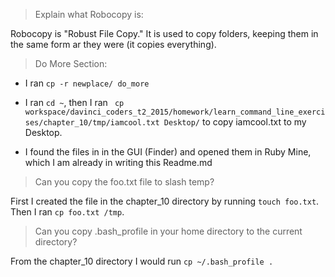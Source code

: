 > Explain what Robocopy is:

Robocopy is "Robust File Copy." It is used to copy folders, keeping them in the same form ar they were (it copies everything).

> Do More Section:

- I ran `cp -r newplace/ do_more`

- I ran `cd ~`, then I ran ` cp workspace/davinci_coders_t2_2015/homework/learn_command_line_exercises/chapter_10/tmp/iamcool.txt Desktop/` to copy iamcool.txt to my Desktop.

- I found the files in in the GUI (Finder) and opened them in Ruby Mine, which I am already in writing this Readme.md

> Can you copy the foo.txt file to slash temp?

First I created the file in the chapter_10 directory by running `touch foo.txt`.
Then I ran `cp foo.txt /tmp`.

> Can you copy .bash_profile in your home directory to the current directory?

From the chapter_10 directory I would run `cp ~/.bash_profile .`